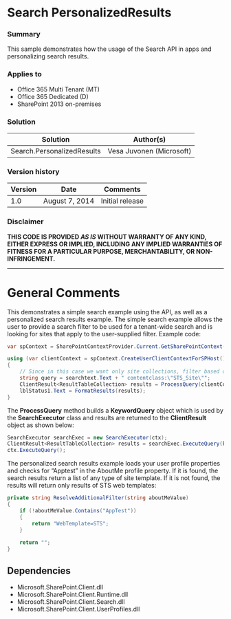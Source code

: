 # Search PersonalizedResults #

### Summary ###
This sample demonstrates how the usage of the Search API in apps and personalizing search results.

### Applies to ###
-  Office 365 Multi Tenant (MT)
-  Office 365 Dedicated (D)
-  SharePoint 2013 on-premises


### Solution ###
Solution | Author(s)
---------|----------
Search.PersonalizedResults| Vesa Juvonen (Microsoft)

### Version history ###
Version  | Date | Comments
---------| -----| --------
1.0  |  August 7, 2014  | Initial release

### Disclaimer ###
**THIS CODE IS PROVIDED *AS IS* WITHOUT WARRANTY OF ANY KIND, EITHER EXPRESS OR IMPLIED, INCLUDING ANY IMPLIED WARRANTIES OF FITNESS FOR A PARTICULAR PURPOSE, MERCHANTABILITY, OR NON-INFRINGEMENT.**


----------

# General Comments #
This demonstrates a simple search example using the API, as well as a personalized search results example. The simple search example allows the user to provide a search filter to be used for a tenant-wide search and is looking for sites that apply to the user-supplied filter. Example code:

```C#
var spContext = SharePointContextProvider.Current.GetSharePointContext(Context);

using (var clientContext = spContext.CreateUserClientContextForSPHost())
{
	// Since in this case we want only site collections, filter based on result type
    string query = searchtext.Text + " contentclass:\"STS_Site\"";
    ClientResult<ResultTableCollection> results = ProcessQuery(clientContext, query);
    lblStatus1.Text = FormatResults(results);
}

```

The **ProcessQuery** method builds a **KeywordQuery** object which is used by the **SearchExecutor** class and results are returned to the **ClientResult** object as shown below:

```C#
SearchExecutor searchExec = new SearchExecutor(ctx);
ClientResult<ResultTableCollection> results = searchExec.ExecuteQuery(keywordQuery);
ctx.ExecuteQuery();

```

The personalized search results example loads your user profile properties and checks for “Apptest” in the AboutMe profile property. If it is found, the search results return a list of any type of site template. If it is not found, the results will return only results of STS web templates:

```C#
private string ResolveAdditionalFilter(string aboutMeValue)
{
    if (!aboutMeValue.Contains("AppTest"))
    {
        return "WebTemplate=STS";
    }
    
    return "";
}
```

## Dependencies ##
- Microsoft.SharePoint.Client.dll
- Microsoft.SharePoint.Client.Runtime.dll
- Microsoft.SharePoint.Client.Search.dll
- Microsoft.SharePoint.Client.UserProfiles.dll